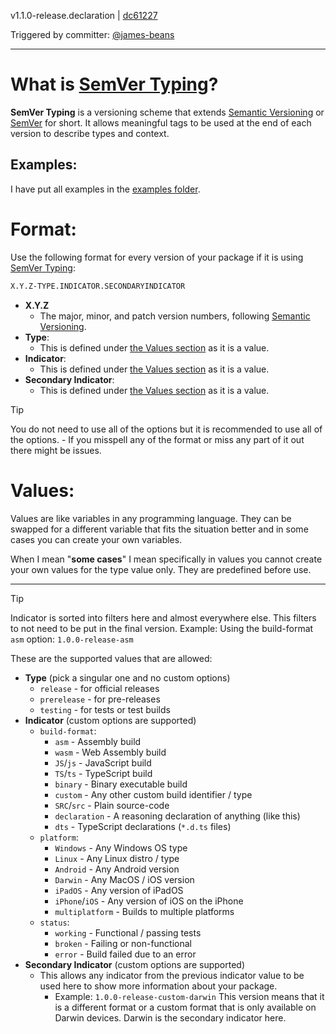 v1.1.0-release.declaration | [dc61227](https://github.com/monitio/SemVer-Typing/commit/dc61227efadac2cc18ab0a5eaf5e40c4847564b8)

Triggered by committer: [@james-beans](https://github.com/james-beans)

---

# What is [SemVer Typing](./VERSIONING.md)?
**SemVer Typing** is a versioning scheme that extends [Semantic Versioning](https://semver.org) or [SemVer](https://semver.org) for short. It allows meaningful tags to be used at the end of each version to describe types and context.

## Examples:
I have put all examples in the [examples folder](https://github.com/monitio/SemVer-Typing/tree/main/examples).

# Format:
Use the following format for every version of your package if it is using [SemVer Typing](./VERSIONING.md):

```md
X.Y.Z-TYPE.INDICATOR.SECONDARYINDICATOR
```

- **X.Y.Z**
	- The major, minor, and patch version numbers, following [Semantic Versioning](https://semver.org/#semantic-versioning-specification).
- **Type**:
	- This is defined under [the Values section](https://github.com/monitio/SemVer-Typing/blob/main/src/VERSIONING.md#values) as it is a value.
- **Indicator**:
	- This is defined under [the Values section](https://github.com/monitio/SemVer-Typing/blob/main/src/VERSIONING.md#values) as it is a value.
- **Secondary Indicator**:
	- This is defined under [the Values section](https://github.com/monitio/SemVer-Typing/blob/main/src/VERSIONING.md#values) as it is a value.

> [!TIP]
> You do not need to use all of the options but it is recommended to use all of the options. - If you misspell any of the format or miss any part of it out there might be issues.
# Values:
Values are like variables in any programming language. They can be swapped for a different variable that fits the situation better and in some cases you can create your own variables.

When I mean "**some cases**" I mean specifically in values you cannot create your own values for the type value only. They are predefined before use.

---

> [!TIP]
> Indicator is sorted into filters here and almost everywhere else. This filters to not need to be put in the final version. Example: Using the build-format `asm` option: `1.0.0-release-asm`

These are the supported values that are allowed:
- **Type** (pick a singular one and no custom options)
	- `release` - for official releases
	- `prerelease` - for pre-releases
	- `testing` - for tests or test builds
- **Indicator** (custom options are supported)
	- `build-format`:
		- `asm` - Assembly build
		- `wasm` - Web Assembly build
		- `JS`/`js` - JavaScript build
		- `TS`/`ts` - TypeScript build
		- `binary` - Binary executable build
		- `custom` - Any other custom build identifier / type
		- `SRC`/`src` - Plain source-code
		- `declaration` - A reasoning declaration of anything (like this)
		- `dts` - TypeScript declarations (`*.d.ts` files)
	- `platform`:
		- `Windows` - Any Windows OS type
		- `Linux` - Any Linux distro / type
		- `Android` - Any Android version
		- `Darwin` - Any MacOS / iOS version
		- `iPadOS` - Any version of iPadOS
		- `iPhone`/`iOS` - Any version of iOS on the iPhone
		- `multiplatform` - Builds to multiple platforms
	- `status`:
		- `working` - Functional / passing tests
		- `broken` - Failing or non-functional
		- `error` - Build failed due to an error
- **Secondary Indicator** (custom options are supported)
	-  This allows any indicator from the previous indicator value to be used here to show more information about your package.
		- Example: `1.0.0-release-custom-darwin` This version means that it is a different format or a custom format that is only available on Darwin devices. Darwin is the secondary indicator here.
